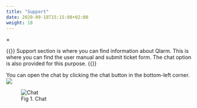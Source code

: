 ```yaml
---
title: "Support"
date: 2020-09-18T15:15:08+02:00
weight: 18
---
```


<!-- The Modal -->
<div id="myModal" class="modal">
  <span class="close">&times;</span>
  <img class="modal-content" id="img01">
  <div id="caption"></div>
</div>

{{<lead>}}
Support section is where you can find information about Qlarm. This is where you can find the user manual and submit ticket form. The chat option is also provided for this purpose.
{{</lead>}}

You can open the chat by clicking the chat button in the bottom-left corner.<img src="/chat_button.png">
<figure class="image_container">
    <img class="center_image myImg figure_resize1" onClick="reply_click(this)"  id="support_popup" src="/support_popup.png" alt="Chat">
    <figcaption>Fig 1. Chat</figcaption>
</figure> 

<script>
// Get the modal
var modal = document.getElementById("myModal");

var modalImg = document.getElementById("img01");
var captionText = document.getElementById("caption");
function reply_click(img)
{
    modal.style.display = "block";
    modalImg.src = img.src;
    captionText.innerHTML = img.alt;
}

modal.onclick = function() { 
  modal.style.display = "none";
}
</script>